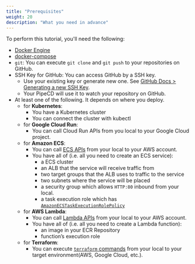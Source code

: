 ```yaml
---
title: "Prerequisites"
weight: 20
description: "What you need in advance"
---
```


To perform this tutorial, you'll need the following:

- [Docker Engine](https://docs.docker.com/engine/install/)
- [docker-compose](https://docs.docker.com/compose/install/)
- `git`: You can execute `git clone` and `git push` to your repositories on GitHub.
- SSH Key for GitHub: You can access GitHub by a SSH key.
  - Use your existing key or generate new one. See [GitHub Docs > Generating a new SSH Key](https://docs.github.com/en/authentication/connecting-to-github-with-ssh/generating-a-new-ssh-key-and-adding-it-to-the-ssh-agent#generating-a-new-ssh-key).
  - Your PipeCD will use it to watch your repository on GitHub.
- At least one of the following. It depends on where you deploy.
  - for **Kubernetes**:
    - You have a Kubernetes cluster
    - You can connect the cluster with kubectl
  - for **Google Cloud Run**:
    - You can call Cloud Run APIs from you local to your Google Cloud project.
  - for **Amazon ECS**:
    - You can call [ECS APIs](https://awscli.amazonaws.com/v2/documentation/api/latest/reference/ecs/index.html) from your local to your AWS account.
    - You have all of (i.e. all you need to create an ECS service):
      - a ECS cluster
      - an ALB that the service will receive traffic from
      - two target groups that the ALB uses to traffic to the service
      - two subnets where the service will be placed
      - a security group which allows `HTTP:80` inbound from your local.
      - a task execution role which has [`AmazonECSTaskExecutionRolePolicy`](https://docs.aws.amazon.com/ja_jp/aws-managed-policy/latest/reference/AmazonECSTaskExecutionRolePolicy.html)
  - for **AWS Lambda**:
    - You can call [Lambda APIs](https://awscli.amazonaws.com/v2/documentation/api/latest/reference/lambda/index.html) from your local to your AWS account.
    - You have all of (i.e. all you need to create a Lambda function):
      - an image in your ECR Repository
      - function’s execution role
  - for **Terraform**:
    - You can execute [`terraform` commands](https://developer.hashicorp.com/terraform/cli/commands) from your local to your target environment(AWS, Google Cloud, etc.).
